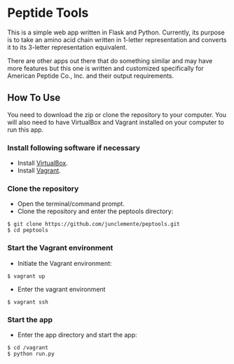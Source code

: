 Peptide Tools
=============

This is a simple web app written in Flask and Python.
Currently, its purpose is to take an amino acid chain written in 1-letter representation and
converts it to its 3-letter representation equivalent. 

There are other apps out there that do something similar and may have more features but this 
one is written and customized specifically for American Peptide Co., Inc. and their output
requirements.

## How To Use
You need to download the zip or clone the repository to your computer. You will also need to have VirtualBox and Vagrant installed on your computer to run this app.

### Install following software if necessary
* Install [VirtualBox](https://www.virtualbox.org).
* Install [Vagrant](https://www.vagrantup.com).

### Clone the repository
* Open the terminal/command prompt.
* Clone the repository and enter the peptools directory: 

```
$ git clone https://github.com/junclemente/peptools.git
$ cd peptools
```

### Start the Vagrant environment

* Initiate the Vagrant environment:

```
$ vagrant up
``` 

* Enter the vagrant environment

```
$ vagrant ssh
```

### Start the app
* Enter the app directory and start the app:

```
$ cd /vagrant
$ python run.py
```




